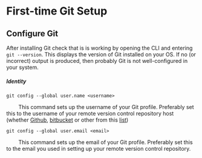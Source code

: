 [//]: # (Essential configuration: username and email variables)

# First-time Git Setup

## Configure Git
After installing Git check that is is working by opening the CLI and entering `git --version`. This displays the version of Git installed on your OS. If no (or incorrect) output is produced, then probably Git is not well-configured in your system.

##### Identity
`git config --global user.name <username>`

&emsp;&emsp; This command sets up the username of your Git profile. Preferably set this to the username of your remote version control repository host (whether [Github](github.com), [bitbucket](bitbucket) or other from this [list](https://en.wikipedia.org/wiki/Comparison_of_source_code_hosting_facilities))

`git config --global user.email <email>`

&emsp;&emsp; This command sets up the email of your Git profile. Preferably set this to the email you used in setting up your remote version control repository.


